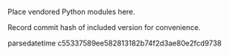 Place vendored Python modules here.

Record commit hash of included version for convenience.

parsedatetime c55337589ee582813182b74f2d3ae80e2fcd9738

